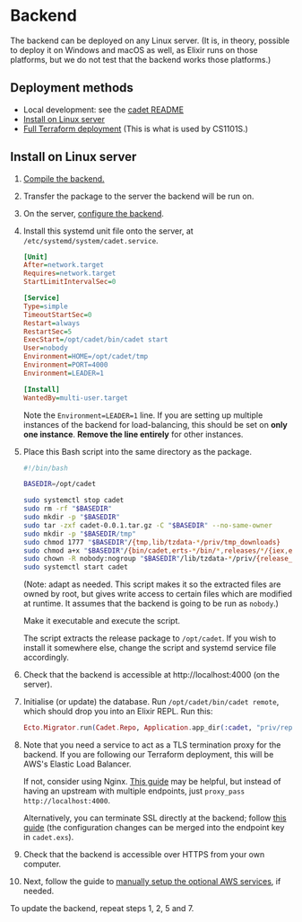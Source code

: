 # Backend

The backend can be deployed on any Linux server. (It is, in theory, possible to
deploy it on Windows and macOS as well, as Elixir runs on those platforms, but
we do not test that the backend works those platforms.)

## Deployment methods

- Local development: see the [cadet README](https://github.com/source-academy/cadet#developer-setup)
- [Install on Linux server](#install-on-linux-server)
- [Full Terraform deployment](terraform.md) (This is what is used by CS1101S.)

## Install on Linux server

1. [Compile the backend.](shared.md#compiling-the-backend)

2. Transfer the package to the server the backend will be run on.

3. On the server, [configure the backend](shared.md#configuring-the-backend).

4. Install this systemd unit file onto the server, at `/etc/systemd/system/cadet.service`.

   ```ini
   [Unit]
   After=network.target
   Requires=network.target
   StartLimitIntervalSec=0

   [Service]
   Type=simple
   TimeoutStartSec=0
   Restart=always
   RestartSec=5
   ExecStart=/opt/cadet/bin/cadet start
   User=nobody
   Environment=HOME=/opt/cadet/tmp
   Environment=PORT=4000
   Environment=LEADER=1

   [Install]
   WantedBy=multi-user.target
   ```

   Note the `Environment=LEADER=1` line. If you are setting up multiple instances of the backend for load-balancing,
   this should be set on **only one instance**. **Remove the line entirely** for other instances.

5. Place this Bash script into the same directory as the package.

   ```bash
   #!/bin/bash

   BASEDIR=/opt/cadet

   sudo systemctl stop cadet
   sudo rm -rf "$BASEDIR"
   sudo mkdir -p "$BASEDIR"
   sudo tar -zxf cadet-0.0.1.tar.gz -C "$BASEDIR" --no-same-owner
   sudo mkdir -p "$BASEDIR/tmp"
   sudo chmod 1777 "$BASEDIR"/{tmp,lib/tzdata-*/priv/tmp_downloads}
   sudo chmod a+x "$BASEDIR"/{bin/cadet,erts-*/bin/*,releases/*/{iex,elixir}}
   sudo chown -R nobody:nogroup "$BASEDIR"/lib/tzdata-*/priv/{release_ets,latest_remote_poll.txt}
   sudo systemctl start cadet
   ```

   (Note: adapt as needed. This script makes it so the extracted files are owned by root, but gives write access to
   certain files which are modified at runtime. It assumes that the backend is going to be run as `nobody`.)

   Make it executable and execute the script.

   The script extracts the release package to `/opt/cadet`. If you wish to install it somewhere else, change the script
   and systemd service file accordingly.

6. Check that the backend is accessible at http://localhost:4000 (on the server).

7. Initialise (or update) the database. Run `/opt/cadet/bin/cadet remote`, which should drop you into an Elixir REPL.
   Run this:

   ```elixir
   Ecto.Migrator.run(Cadet.Repo, Application.app_dir(:cadet, "priv/repo/migrations"), :up, [all: true])
   ```

7. Note that you need a service to act as a TLS termination proxy for the backend. If you are following our Terraform
   deployment, this will be AWS's Elastic Load Balancer.

   If not, consider using Nginx. [This
   guide](https://www.digitalocean.com/community/tutorials/how-to-set-up-nginx-load-balancing-with-ssl-termination) may
   be helpful,    but instead of having an upstream with multiple endpoints, just `proxy_pass http://localhost:4000`.

   Alternatively, you can terminate SSL directly at the backend; follow [this
   guide](https://hexdocs.pm/phoenix/using_ssl.html) (the configuration changes can be merged into the endpoint key in
   `cadet.exs`).

8. Check that the backend is accessible over HTTPS from your own computer.

9. Next, follow the guide to [manually setup the optional AWS services](aws-manual.md), if needed.

To update the backend, repeat steps 1, 2, 5 and 7.
